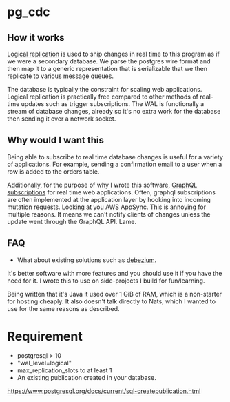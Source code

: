 # pg_cdc




## How it works

[Logical replication](https://www.postgresql.org/docs/current/protocol-logical-replication.html) is used to ship changes in real time to this program as if we were a secondary database. We parse the postgres wire format and then map it to a generic representation that is serializable that we then replicate to various message queues.

The database is typically the constraint for scaling web applications. Logical replication is practically free compared to other methods of real-time updates such as trigger subscriptions. The WAL is functionally a stream of database changes, already so it's no extra work for the database then sending it over a network socket.

## Why would I want this

Being able to subscribe to real time database changes is useful for a variety of applications. For example, sending a confirmation email to a user when a row is added to the orders table.

Additionally, for the purpose of why I wrote this software, [GraphQL subscriptions](https://github.com/enisdenjo/graphql-ws/blob/master/PROTOCOL.md) for real time web applications. Often, graphql subscriptions are often implemented at the application layer by hooking into incoming mutation requests. Looking at you AWS AppSync. This is annoying for multiple reasons. It means we can't notify clients of changes unless the update went through the GraphQL API. Lame.


## FAQ

- What about existing solutions such as [debezium](https://debezium.io/).

It's better software with more features and you should use it if you have the need for it. I wrote this to use on side-projects I build for fun/learning.

Being written that it's Java it used over 1 GiB of RAM, which is a non-starter for hosting cheaply. It also doesn't talk directly to Nats, which I wanted to use for the same reasons as described.

# Requirement

- postgresql > 10
- "wal_level=logical"
- max_replication_slots to at least 1
- An existing publication created in your database.

https://www.postgresql.org/docs/current/sql-createpublication.html
